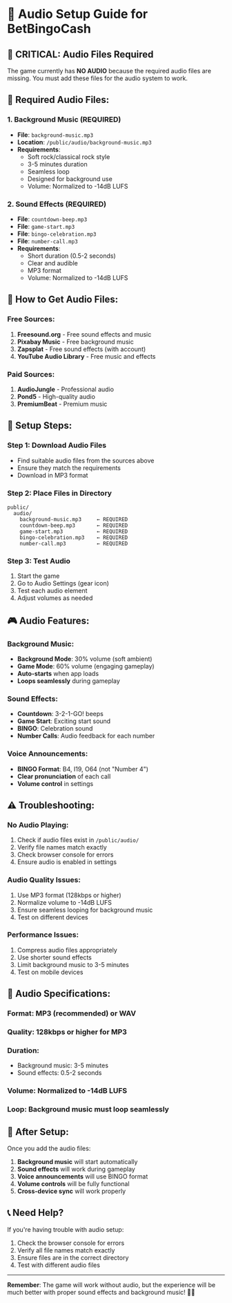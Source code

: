 # 🎵 Audio Setup Guide for BetBingoCash

## 🚨 **CRITICAL: Audio Files Required**

The game currently has **NO AUDIO** because the required audio files are missing. You must add these files for the audio system to work.

## 📁 **Required Audio Files:**

### **1. Background Music (REQUIRED)**
- **File**: `background-music.mp3`
- **Location**: `/public/audio/background-music.mp3`
- **Requirements**:
  - Soft rock/classical rock style
  - 3-5 minutes duration
  - Seamless loop
  - Designed for background use
  - Volume: Normalized to -14dB LUFS

### **2. Sound Effects (REQUIRED)**
- **File**: `countdown-beep.mp3`
- **File**: `game-start.mp3`
- **File**: `bingo-celebration.mp3`
- **File**: `number-call.mp3`
- **Requirements**:
  - Short duration (0.5-2 seconds)
  - Clear and audible
  - MP3 format
  - Volume: Normalized to -14dB LUFS

## 🎯 **How to Get Audio Files:**

### **Free Sources:**
1. **Freesound.org** - Free sound effects and music
2. **Pixabay Music** - Free background music
3. **Zapsplat** - Free sound effects (with account)
4. **YouTube Audio Library** - Free music and effects

### **Paid Sources:**
1. **AudioJungle** - Professional audio
2. **Pond5** - High-quality audio
3. **PremiumBeat** - Premium music

## 🔧 **Setup Steps:**

### **Step 1: Download Audio Files**
- Find suitable audio files from the sources above
- Ensure they match the requirements
- Download in MP3 format

### **Step 2: Place Files in Directory**
```
public/
  audio/
    background-music.mp3     ← REQUIRED
    countdown-beep.mp3       ← REQUIRED
    game-start.mp3           ← REQUIRED
    bingo-celebration.mp3    ← REQUIRED
    number-call.mp3          ← REQUIRED
```

### **Step 3: Test Audio**
1. Start the game
2. Go to Audio Settings (gear icon)
3. Test each audio element
4. Adjust volumes as needed

## 🎮 **Audio Features:**

### **Background Music:**
- **Background Mode**: 30% volume (soft ambient)
- **Game Mode**: 60% volume (engaging gameplay)
- **Auto-starts** when app loads
- **Loops seamlessly** during gameplay

### **Sound Effects:**
- **Countdown**: 3-2-1-GO! beeps
- **Game Start**: Exciting start sound
- **BINGO**: Celebration sound
- **Number Calls**: Audio feedback for each number

### **Voice Announcements:**
- **BINGO Format**: B4, I19, O64 (not "Number 4")
- **Clear pronunciation** of each call
- **Volume control** in settings

## ⚠️ **Troubleshooting:**

### **No Audio Playing:**
1. Check if audio files exist in `/public/audio/`
2. Verify file names match exactly
3. Check browser console for errors
4. Ensure audio is enabled in settings

### **Audio Quality Issues:**
1. Use MP3 format (128kbps or higher)
2. Normalize volume to -14dB LUFS
3. Ensure seamless looping for background music
4. Test on different devices

### **Performance Issues:**
1. Compress audio files appropriately
2. Use shorter sound effects
3. Limit background music to 3-5 minutes
4. Test on mobile devices

## 🎵 **Audio Specifications:**

### **Format**: MP3 (recommended) or WAV
### **Quality**: 128kbps or higher for MP3
### **Duration**: 
- Background music: 3-5 minutes
- Sound effects: 0.5-2 seconds
### **Volume**: Normalized to -14dB LUFS
### **Loop**: Background music must loop seamlessly

## 🚀 **After Setup:**

Once you add the audio files:
1. **Background music** will start automatically
2. **Sound effects** will work during gameplay
3. **Voice announcements** will use BINGO format
4. **Volume controls** will be fully functional
5. **Cross-device sync** will work properly

## 📞 **Need Help?**

If you're having trouble with audio setup:
1. Check the browser console for errors
2. Verify all file names match exactly
3. Ensure files are in the correct directory
4. Test with different audio files

---

**Remember**: The game will work without audio, but the experience will be much better with proper sound effects and background music! 🎵✨ 